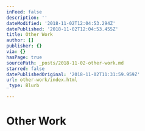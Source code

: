 ```yaml
---
inFeed: false
description: ''
dateModified: '2018-11-02T12:04:53.294Z'
datePublished: '2018-11-02T12:04:53.455Z'
title: Other Work
author: []
publisher: {}
via: {}
hasPage: true
sourcePath: _posts/2018-11-02-other-work.md
starred: false
datePublishedOriginal: '2018-11-02T11:31:59.959Z'
url: other-work/index.html
_type: Blurb

---
```

# Other Work